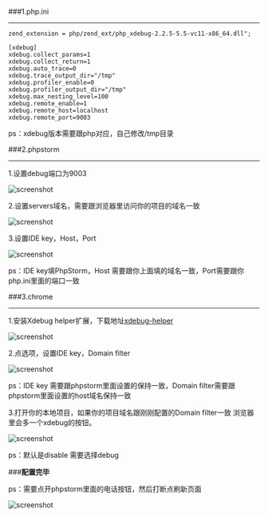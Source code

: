 ###1.php.ini

----------

```
zend_extension = php/zend_ext/php_xdebug-2.2.5-5.5-vc11-x86_64.dll";

[xdebug]
xdebug.collect_params=1
xdebug.collect_return=1
xdebug.auto_trace=0
xdebug.trace_output_dir="/tmp"
xdebug.profiler_enable=0
xdebug.profiler_output_dir="/tmp" 
xdebug.max_nesting_level=100
xdebug.remote_enable=1
xdebug.remote_host=localhost
xdebug.remote_port=9003
```
ps：xdebug版本需要跟php对应，自己修改/tmp目录

###2.phpstorm

----------

1.设置debug端口为9003

<img width="" height="" class="amd-center" src="http://cdoco.com/images/1.png" alt="screenshot" />

2.设置servers域名，需要跟浏览器里访问你的项目的域名一致

<img width="" height="" class="amd-center" src="http://cdoco.com/images/2.png" alt="screenshot" />

3.设置IDE key，Host，Port

<img width="" height="" class="amd-center" src="http://cdoco.com/images/3.png" alt="screenshot" />

ps：IDE key填PhpStorm，Host 需要跟你上面填的域名一致，Port需要跟你php.ini里面的端口一致

###3.chrome

----------

1.安装Xdebug helper扩展，下载地址[xdebug-helper](http://www.mykurong.com/extensions/xdebughelper/)

<img width="" height="" class="amd-center" src="http://cdoco.com/images/4.png" alt="screenshot" />

2.点选项，设置IDE key，Domain filter

<img width="" height="" class="amd-center" src="http://cdoco.com/images/5.png" alt="screenshot" />

ps：IDE key 需要跟phpstorm里面设置的保持一致，Domain filter需要跟phpstorm里面设置的host域名保持一致

3.打开你的本地项目，如果你的项目域名跟刚刚配置的Domain filter一致 浏览器里会多一个xdebug的按钮。

<img width="" height="" class="amd-center" src="http://cdoco.com/images/6.png" alt="screenshot"/>

ps：默认是disable 需要选择debug

###**配置完毕**

ps：需要点开phpstorm里面的电话按钮，然后打断点刷新页面

<img width="" height="" class="amd-center" src="http://cdoco.com/images/7.png" alt="screenshot" />

